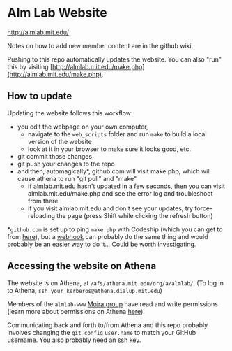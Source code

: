 Alm Lab Website
===============

http://almlab.mit.edu/

Notes on how to add new member content are in the github wiki.

Pushing to this repo automatically updates the website. You can also "run" this by visiting
[http://almlab.mit.edu/make.php](http://almlab.mit.edu/make.php).

How to update
-------------

Updating the website follows this workflow:   

* you edit the webpage on your own computer,
    * navigate to the `web_scripts` folder and run `make` to build a local version of the website
    * look at it in your browser to make sure it looks good, etc.
* git commit those changes
* git push your changes to the repo
* and then, automagically\*, github.com will visit make.php, which will cause athena to run "git pull" and "make"
    * if almlab.mit.edu hasn't updated in a few seconds, then you can visit almlab.mit.edu/make.php and see the error log and troubleshoot from there
    * if you visit almlab.mit.edu and don't see your updates, try force-reloading the page (press Shift while clicking the refresh button)

\*`github.com` is set up to ping `make.php` with Codeship (which you can get to from [here](https://github.com/almlab/www/settings/installations)),
but a [webhook](https://github.com/almlab/www/settings/hooks) can probably do the same thing and would probably be an easier way to do it...
Could be worth investigating.

Accessing the website on Athena
-------------------------------

The website is on Athena, at `/afs/athena.mit.edu/org/a/almlab/`.
(To log in to Athena, `ssh your_kerberos@athena.dialup.mit.edu`)

Members of the `almlab-www` [Moira group](groups.mit.edu/webmoira/) have read and write
permissions (learn more about permissions on Athena [here](https://sipb.mit.edu/doc/afs-and-you/)).

Communicating back and forth to/from Athena and this repo probably involves changing the `git config`
`user.name` to match your GitHub username. You also probably need an [ssh key](https://help.github.com/articles/error-permission-denied-publickey/).
